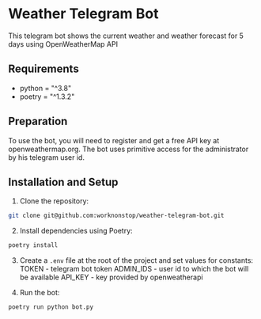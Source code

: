# Weather Telegram Bot
This telegram bot shows the current weather and weather forecast for 5 days using OpenWeatherMap API

## Requirements
- python = "^3.8"
- poetry = "^1.3.2"

## Preparation

To use the bot, you will need to register and get a free API key at openweathermap.org.
The bot uses primitive access for the administrator by his telegram user id.

## Installation and Setup

1. Clone the repository:
```bash
git clone git@github.com:worknonstop/weather-telegram-bot.git
```
2. Install dependencies using Poetry:
```bash
poetry install
```
3. Create a `.env` file at the root of the project and set values ​​for constants:
TOKEN - telegram bot token
ADMIN_IDS - user id to which the bot will be available
API_KEY - key provided by openweatherapi

4. Run the bot:
```bash
poetry run python bot.py
```
